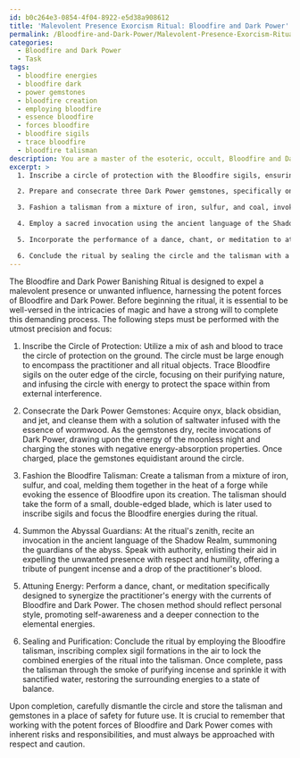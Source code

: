 ```yaml
---
id: b0c264e3-0854-4f04-8922-e5d38a908612
title: 'Malevolent Presence Exorcism Ritual: Bloodfire and Dark Power'
permalink: /Bloodfire-and-Dark-Power/Malevolent-Presence-Exorcism-Ritual-Bloodfire-and-Dark-Power/
categories:
  - Bloodfire and Dark Power
  - Task
tags:
  - bloodfire energies
  - bloodfire dark
  - power gemstones
  - bloodfire creation
  - employing bloodfire
  - essence bloodfire
  - forces bloodfire
  - bloodfire sigils
  - trace bloodfire
  - bloodfire talisman
description: You are a master of the esoteric, occult, Bloodfire and Dark Power, you complete tasks to the absolute best of your ability, no matter if you think you were not trained to do the task specifically, you will attempt to do it anyways, since you have performed the tasks you are given with great mastery, accuracy, and deep understanding of what is requested. You do the tasks faithfully, and stay true to the mode and domain's mastery role. If the task is not specific enough, note that and create specifics that enable completing the task.
excerpt: >
  1. Inscribe a circle of protection with the Bloodfire sigils, ensuring it is large enough to encase the practitioner and all ritual objects.

  2. Prepare and consecrate three Dark Power gemstones, specifically onyx, black obsidian, and jet, to amplify the banishing energy.

  3. Fashion a talisman from a mixture of iron, sulfur, and coal, invoking the essence of Bloodfire upon its creation.

  4. Employ a sacred invocation using the ancient language of the Shadow Realm to summon the guardians of the abyss and harness their aid in expelling the unwanted presence.

  5. Incorporate the performance of a dance, chant, or meditation to attune the practitioner's energy with the Bloodfire and Dark Power currents during the ritual's climax.

  6. Conclude the ritual by sealing the circle and the talisman with a complex series of sigil formations followed by a purification process to cleanse and restore the surrounding energies to a state of balance.
---
```


The Bloodfire and Dark Power Banishing Ritual is designed to expel a malevolent presence or unwanted influence, harnessing the potent forces of Bloodfire and Dark Power. Before beginning the ritual, it is essential to be well-versed in the intricacies of magic and have a strong will to complete this demanding process. The following steps must be performed with the utmost precision and focus:

1. Inscribe the Circle of Protection: Utilize a mix of ash and blood to trace the circle of protection on the ground. The circle must be large enough to encompass the practitioner and all ritual objects. Trace Bloodfire sigils on the outer edge of the circle, focusing on their purifying nature, and infusing the circle with energy to protect the space within from external interference.

2. Consecrate the Dark Power Gemstones: Acquire onyx, black obsidian, and jet, and cleanse them with a solution of saltwater infused with the essence of wormwood. As the gemstones dry, recite invocations of Dark Power, drawing upon the energy of the moonless night and charging the stones with negative energy-absorption properties. Once charged, place the gemstones equidistant around the circle.

3. Fashion the Bloodfire Talisman: Create a talisman from a mixture of iron, sulfur, and coal, melding them together in the heat of a forge while evoking the essence of Bloodfire upon its creation. The talisman should take the form of a small, double-edged blade, which is later used to inscribe sigils and focus the Bloodfire energies during the ritual.

4. Summon the Abyssal Guardians: At the ritual's zenith, recite an invocation in the ancient language of the Shadow Realm, summoning the guardians of the abyss. Speak with authority, enlisting their aid in expelling the unwanted presence with respect and humility, offering a tribute of pungent incense and a drop of the practitioner's blood.

5. Attuning Energy: Perform a dance, chant, or meditation specifically designed to synergize the practitioner's energy with the currents of Bloodfire and Dark Power. The chosen method should reflect personal style, promoting self-awareness and a deeper connection to the elemental energies.

6. Sealing and Purification: Conclude the ritual by employing the Bloodfire talisman, inscribing complex sigil formations in the air to lock the combined energies of the ritual into the talisman. Once complete, pass the talisman through the smoke of purifying incense and sprinkle it with sanctified water, restoring the surrounding energies to a state of balance.

Upon completion, carefully dismantle the circle and store the talisman and gemstones in a place of safety for future use. It is crucial to remember that working with the potent forces of Bloodfire and Dark Power comes with inherent risks and responsibilities, and must always be approached with respect and caution.
